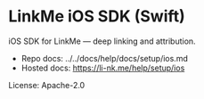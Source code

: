 # LinkMe iOS SDK (Swift)

iOS SDK for LinkMe — deep linking and attribution.

- Repo docs: ../../docs/help/docs/setup/ios.md
- Hosted docs: https://li-nk.me/help/setup/ios

License: Apache-2.0
